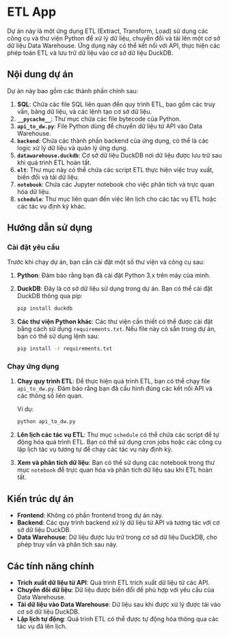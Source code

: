 
# ETL App

Dự án này là một ứng dụng ETL (Extract, Transform, Load) sử dụng các công cụ và thư viện Python để xử lý dữ liệu, chuyển đổi và tải lên một cơ sở dữ liệu Data Warehouse. Ứng dụng này có thể kết nối với API, thực hiện các phép toán ETL và lưu trữ dữ liệu vào cơ sở dữ liệu DuckDB.

## Nội dung dự án

Dự án này bao gồm các thành phần chính sau:

1. **SQL**: Chứa các file SQL liên quan đến quy trình ETL, bao gồm các truy vấn, bảng dữ liệu, và các lệnh tạo cơ sở dữ liệu.
2. **`__pycache__`**: Thư mục chứa các file bytecode của Python.
3. **`api_to_dw.py`**: File Python dùng để chuyển dữ liệu từ API vào Data Warehouse.
4. **`backend`**: Chứa các thành phần backend của ứng dụng, có thể là các logic xử lý dữ liệu và quản lý ứng dụng.
5. **`datawarehouse.duckdb`**: Cơ sở dữ liệu DuckDB nơi dữ liệu được lưu trữ sau khi quá trình ETL hoàn tất.
6. **`elt`**: Thư mục này có thể chứa các script ETL thực hiện việc truy xuất, biến đổi và tải dữ liệu.
7. **`notebook`**: Chứa các Jupyter notebook cho việc phân tích và trực quan hóa dữ liệu.
8. **`schedule`**: Thư mục liên quan đến việc lên lịch cho các tác vụ ETL hoặc các tác vụ định kỳ khác.

## Hướng dẫn sử dụng

### Cài đặt yêu cầu

Trước khi chạy dự án, bạn cần cài đặt một số thư viện và công cụ sau:

1. **Python**: Đảm bảo rằng bạn đã cài đặt Python 3.x trên máy của mình.
2. **DuckDB**: Đây là cơ sở dữ liệu sử dụng trong dự án. Bạn có thể cài đặt DuckDB thông qua pip:
   ```bash
   pip install duckdb
   ```

3. **Các thư viện Python khác**: Các thư viện cần thiết có thể được cài đặt bằng cách sử dụng `requirements.txt`. Nếu file này có sẵn trong dự án, bạn có thể sử dụng lệnh sau:
   ```bash
   pip install -r requirements.txt
   ```

### Chạy ứng dụng

1. **Chạy quy trình ETL**: Để thực hiện quá trình ETL, bạn có thể chạy file `api_to_dw.py`. Đảm bảo rằng bạn đã cấu hình đúng các kết nối API và các thông số liên quan.
   
   Ví dụ:
   ```bash
   python api_to_dw.py
   ```

2. **Lên lịch các tác vụ ETL**: Thư mục `schedule` có thể chứa các script để tự động hóa quá trình ETL. Bạn có thể sử dụng cron jobs hoặc các công cụ lập lịch tác vụ tương tự để chạy các tác vụ này định kỳ.

3. **Xem và phân tích dữ liệu**: Bạn có thể sử dụng các notebook trong thư mục `notebook` để trực quan hóa và phân tích dữ liệu sau khi ETL hoàn tất.

## Kiến trúc dự án

- **Frontend**: Không có phần frontend trong dự án này.
- **Backend**: Các quy trình backend xử lý dữ liệu từ API và tương tác với cơ sở dữ liệu DuckDB.
- **Data Warehouse**: Dữ liệu được lưu trữ trong cơ sở dữ liệu DuckDB, cho phép truy vấn và phân tích sau này.

## Các tính năng chính

- **Trích xuất dữ liệu từ API**: Quá trình ETL trích xuất dữ liệu từ các API.
- **Chuyển đổi dữ liệu**: Dữ liệu được biến đổi để phù hợp với yêu cầu của Data Warehouse.
- **Tải dữ liệu vào Data Warehouse**: Dữ liệu sau khi được xử lý được tải vào cơ sở dữ liệu DuckDB.
- **Lập lịch tự động**: Quá trình ETL có thể được tự động hóa thông qua các tác vụ đã lên lịch.


